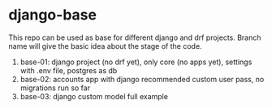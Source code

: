 # django-base
This repo can be used as base for different django and drf projects. Branch name will give the basic idea about the stage of the code.

1. base-01: django project (no drf yet), only core (no apps yet), settings with .env file, postgres as db
2. base-02: accounts app with django recommended custom user pass, no migrations run so far
3. base-03: django custom model full example
